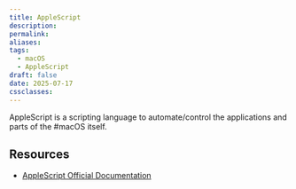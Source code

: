 ```yaml
---
title: AppleScript
description: 
permalink: 
aliases: 
tags:
  - macOS
  - AppleScript
draft: false
date: 2025-07-17
cssclasses:
---
```

AppleScript is a scripting language to automate/control the applications and parts of the #macOS itself.
## Resources
- [AppleScript Official Documentation](https://developer.apple.com/library/archive/documentation/AppleScript/Conceptual/AppleScriptLangGuide/introduction/ASLR_intro.html)
